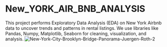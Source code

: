 # New_YORK_AIR_BNB_ANALYSIS
This project performs Exploratory Data Analysis (EDA) on New York Airbnb data to uncover trends and patterns in rental listings. We use libraries like Pandas, Numpy, Matplotlib, Seaborn for cleaning, visualization, and analysis.
![New-York-City-Brooklyn-Bridge-Panorama-Juergen-Roth-2](https://github.com/user-attachments/assets/fe17ac24-215f-4afa-ab2f-8bcd55c4fbc6)
